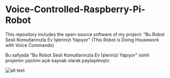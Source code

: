 # Voice-Controlled-Raspberry-Pi-Robot
This repository includes the open-source software of my project: "Bu Robot Sesli Komutlarınızla Ev İşlerinizi Yapıyor" (This Robot is Doing Housework with Voice Commands)

Bu safyada "Bu Robot Sesli Komutlarınızla Ev İşlerinizi Yapıyor" isimli projemin yazılımı açık kaynak olarak paylaşılmıştır.

![alt text](https://raw.githubusercontent.com/ahmetakif/Voice-Controlled-Raspberry-Pi-Robot/blob/master/IMAGES/20170830_211025_HDR.jpg)

